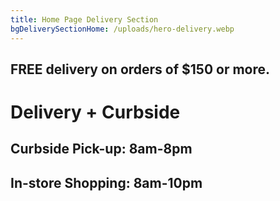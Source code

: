 ```yaml
---
title: Home Page Delivery Section
bgDeliverySectionHome: /uploads/hero-delivery.webp
---
```

## **FREE delivery on orders of $150 or more.**



# Delivery&nbsp;+&nbsp;Curbside

## Curbside Pick-up:  8am-8pm

## In-store Shopping: 8am-10pm
